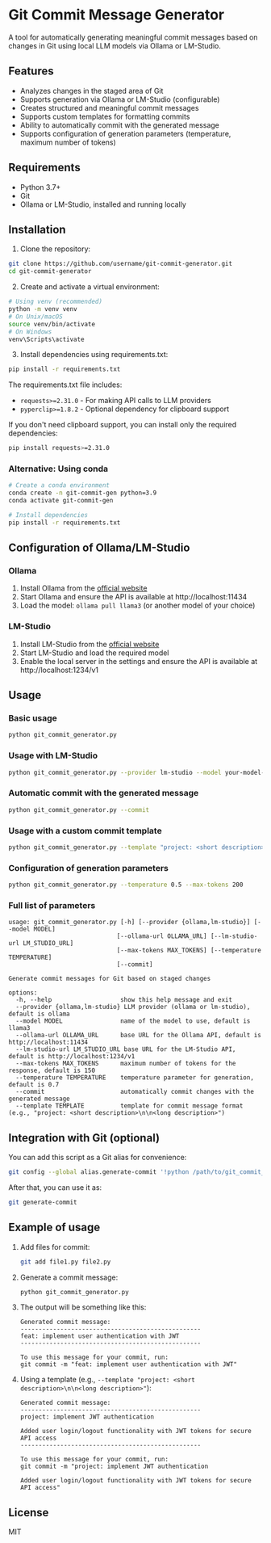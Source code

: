 # Git Commit Message Generator

A tool for automatically generating meaningful commit messages based on changes in Git using local LLM models via Ollama or LM-Studio.

## Features

- Analyzes changes in the staged area of Git
- Supports generation via Ollama or LM-Studio (configurable)
- Creates structured and meaningful commit messages
- Supports custom templates for formatting commits
- Ability to automatically commit with the generated message
- Supports configuration of generation parameters (temperature, maximum number of tokens)

## Requirements

- Python 3.7+
- Git
- Ollama or LM-Studio, installed and running locally

## Installation

1. Clone the repository:
```bash
git clone https://github.com/username/git-commit-generator.git
cd git-commit-generator
```

2. Create and activate a virtual environment:
```bash
# Using venv (recommended)
python -m venv venv
# On Unix/macOS
source venv/bin/activate
# On Windows
venv\Scripts\activate
```

3. Install dependencies using requirements.txt:
```bash
pip install -r requirements.txt
```

The requirements.txt file includes:
- `requests>=2.31.0` - For making API calls to LLM providers
- `pyperclip>=1.8.2` - Optional dependency for clipboard support

If you don't need clipboard support, you can install only the required dependencies:
```bash
pip install requests>=2.31.0
```

### Alternative: Using conda

```bash
# Create a conda environment
conda create -n git-commit-gen python=3.9
conda activate git-commit-gen

# Install dependencies
pip install -r requirements.txt
```

## Configuration of Ollama/LM-Studio

### Ollama

1. Install Ollama from the [official website](https://ollama.ai)
2. Start Ollama and ensure the API is available at http://localhost:11434
3. Load the model: `ollama pull llama3` (or another model of your choice)

### LM-Studio

1. Install LM-Studio from the [official website](https://lmstudio.ai)
2. Start LM-Studio and load the required model
3. Enable the local server in the settings and ensure the API is available at http://localhost:1234/v1

## Usage

### Basic usage

```bash
python git_commit_generator.py
```

### Usage with LM-Studio

```bash
python git_commit_generator.py --provider lm-studio --model your-model-name
```

### Automatic commit with the generated message

```bash
python git_commit_generator.py --commit
```

### Usage with a custom commit template

```bash
python git_commit_generator.py --template "project: <short description>\n\n<long description>"
```

### Configuration of generation parameters

```bash
python git_commit_generator.py --temperature 0.5 --max-tokens 200
```

### Full list of parameters

```
usage: git_commit_generator.py [-h] [--provider {ollama,lm-studio}] [--model MODEL]
                              [--ollama-url OLLAMA_URL] [--lm-studio-url LM_STUDIO_URL]
                              [--max-tokens MAX_TOKENS] [--temperature TEMPERATURE]
                              [--commit]

Generate commit messages for Git based on staged changes

options:
  -h, --help                   show this help message and exit
  --provider {ollama,lm-studio} LLM provider (ollama or lm-studio), default is ollama
  --model MODEL                name of the model to use, default is llama3
  --ollama-url OLLAMA_URL      base URL for the Ollama API, default is http://localhost:11434
  --lm-studio-url LM_STUDIO_URL base URL for the LM-Studio API, default is http://localhost:1234/v1
  --max-tokens MAX_TOKENS      maximum number of tokens for the response, default is 150
  --temperature TEMPERATURE    temperature parameter for generation, default is 0.7
  --commit                     automatically commit changes with the generated message
  --template TEMPLATE          template for commit message format (e.g., "project: <short description>\n\n<long description>")
```

## Integration with Git (optional)

You can add this script as a Git alias for convenience:

```bash
git config --global alias.generate-commit '!python /path/to/git_commit_generator.py'
```

After that, you can use it as:

```bash
git generate-commit
```

## Example of usage

1. Add files for commit:
   ```bash
   git add file1.py file2.py
   ```

2. Generate a commit message:
   ```bash
   python git_commit_generator.py
   ```

3. The output will be something like this:
   ```
   Generated commit message:
   --------------------------------------------------
   feat: implement user authentication with JWT
   --------------------------------------------------

   To use this message for your commit, run:
   git commit -m "feat: implement user authentication with JWT"
   ```

4. Using a template (e.g., `--template "project: <short description>\n\n<long description>"`):
   ```
   Generated commit message:
   --------------------------------------------------
   project: implement JWT authentication
   
   Added user login/logout functionality with JWT tokens for secure API access
   --------------------------------------------------

   To use this message for your commit, run:
   git commit -m "project: implement JWT authentication

   Added user login/logout functionality with JWT tokens for secure API access"
   ```

## License

MIT
